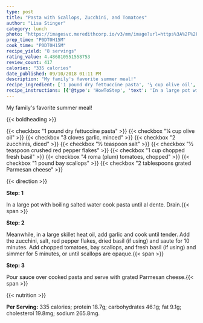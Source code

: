 ```yaml
---
type: post
title: "Pasta with Scallops, Zucchini, and Tomatoes"
author: "Lisa Stinger"
category: lunch
photo: "https://imagesvc.meredithcorp.io/v3/mm/image?url=https%3A%2F%2Fimages.media-allrecipes.com%2Fuserphotos%2F1124847.jpg"
prep_time: "P0DT0H15M"
cook_time: "P0DT0H15M"
recipe_yield: "8 servings"
rating_value: 4.486810551558753
review_count: 417
calories: "335 calories"
date_published: 09/10/2018 01:11 PM
description: "My family's favorite summer meal!"
recipe_ingredient: ['1 pound dry fettuccine pasta', '¼ cup olive oil', '3 cloves garlic, minced', '2 zucchinis, diced', '½ teaspoon salt', '½ teaspoon crushed red pepper flakes', '1 cup chopped fresh basil', '4 roma (plum) tomatoes, chopped', '1 pound bay scallops', '2 tablespoons grated Parmesan cheese']
recipe_instructions: [{'@type': 'HowToStep', 'text': 'In a large pot with boiling salted water cook pasta until al dente. Drain.\n'}, {'@type': 'HowToStep', 'text': 'Meanwhile, in a large skillet heat oil, add garlic and cook until tender. Add the zucchini, salt, red pepper flakes, dried basil (if using) and saute for 10 minutes. Add chopped tomatoes, bay scallops, and fresh basil (if using) and simmer for 5 minutes, or until scallops are opaque.\n'}, {'@type': 'HowToStep', 'text': 'Pour sauce over cooked pasta and serve with grated Parmesan cheese.\n'}]
---
```


My family's favorite summer meal! 

{{< boldheading >}}

{{< checkbox "1 pound dry fettuccine pasta" >}}
{{< checkbox "¼ cup olive oil" >}}
{{< checkbox "3 cloves garlic, minced" >}}
{{< checkbox "2  zucchinis, diced" >}}
{{< checkbox "½ teaspoon salt" >}}
{{< checkbox "½ teaspoon crushed red pepper flakes" >}}
{{< checkbox "1 cup chopped fresh basil" >}}
{{< checkbox "4  roma (plum) tomatoes, chopped" >}}
{{< checkbox "1 pound bay scallops" >}}
{{< checkbox "2 tablespoons grated Parmesan cheese" >}}


{{< direction >}}

**Step: 1**

In a large pot with boiling salted water cook pasta until al dente. Drain.{{< span >}}

**Step: 2**

Meanwhile, in a large skillet heat oil, add garlic and cook until tender. Add the zucchini, salt, red pepper flakes, dried basil (if using) and saute for 10 minutes. Add chopped tomatoes, bay scallops, and fresh basil (if using) and simmer for 5 minutes, or until scallops are opaque.{{< span >}}

**Step: 3**

Pour sauce over cooked pasta and serve with grated Parmesan cheese.{{< span >}}

{{< nutrition >}}

**Per Serving:** 335 calories; protein 18.7g; carbohydrates 46.1g; fat 9.1g; cholesterol 19.8mg; sodium 265.8mg.
